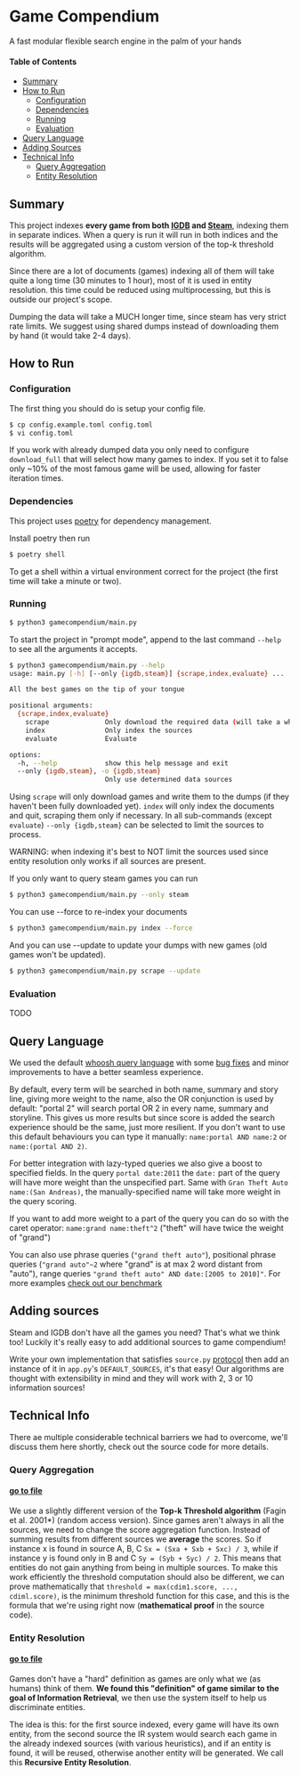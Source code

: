 # Game Compendium
A fast modular flexible search engine in the palm of your hands

#### Table of Contents
- [Summary](#summary)
- [How to Run](#how-to-run)
  - [Configuration](#configuration)
  - [Dependencies](#dependencies)
  - [Running](#running)
  - [Evaluation](#evaluation)
- [Query Language](#query-language)
- [Adding Sources](#adding-sources)
- [Technical Info](#technical-info)
  - [Query Aggregation](#query-aggregation)
  - [Entity Resolution](#entity-resolution)

## Summary
This project indexes **every game from both [IGDB](https://www.igdb.com/)
and [Steam](https://store.steampowered.com/)**,
indexing them in separate indices. When a query is run it will run in both
indices and the results will be aggregated using a custom version of the
top-k threshold algorithm.

Since there are a lot of documents (games) indexing all of them will take
quite a long time (30 minutes to 1 hour), most of it is used in entity resolution.
this time could be reduced using multiprocessing, but this is outside our
project's scope.

Dumping the data will take a MUCH longer time, since steam has very strict
rate limits. We suggest using shared dumps instead of downloading them
by hand (it would take 2-4 days).

## How to Run
### Configuration
The first thing you should do is setup your config file.
```bash
$ cp config.example.toml config.toml
$ vi config.toml
```
If you work with already dumped data you only
need to configure `download_full` that will select how many games to index.
If you set it to false only ~10% of the most famous game will be used, allowing for
faster iteration times.

### Dependencies

This project uses [poetry](https://python-poetry.org/) for dependency management.

Install poetry then run
```bash
$ poetry shell
```
To get a shell within a virtual environment correct for the project
(the first time will take a minute or two).

### Running

```bash
$ python3 gamecompendium/main.py
```
To start the project in "prompt mode", append to the last command `--help`
to see all the arguments it accepts.

```bash
$ python3 gamecompendium/main.py --help
usage: main.py [-h] [--only {igdb,steam}] {scrape,index,evaluate} ...

All the best games on the tip of your tongue

positional arguments:
  {scrape,index,evaluate}
    scrape              Only download the required data (will take a while)
    index               Only index the sources
    evaluate            Evaluate

options:
  -h, --help            show this help message and exit
  --only {igdb,steam}, -o {igdb,steam}
                        Only use determined data sources
```

Using `scrape` will only download games and write them to the dumps
(if they haven't been fully downloaded yet).
`index` will only index the documents and quit, scraping them only if necessary.
In all sub-commands (except `evaluate`) `--only {igdb,steam}` can be selected to
limit the sources to process.

WARNING: when indexing it's best to NOT limit the sources used since
entity resolution only works if all sources are present.

If you only want to query steam games you can run
```bash
$ python3 gamecompendium/main.py --only steam
```

You can use --force to re-index your documents
```bash
$ python3 gamecompendium/main.py index --force
```

And you can use --update to update your dumps with
new games (old games won't be updated).
```bash
$ python3 gamecompendium/main.py scrape --update
```

### Evaluation
TODO

## Query Language
We used the default
[whoosh query language](https://whoosh.readthedocs.io/en/latest/querylang.html)
with some [bug fixes](https://github.com/mchaput/whoosh/pull/23) and minor
improvements to have a better seamless experience.

By default, every term will be searched in both name, summary and story line,
giving more weight to the name, also the OR conjunction is used by default:
"portal 2" will search portal OR 2 in every name, summary and storyline.
This gives us more results but since score is added the search experience should
be the same, just more resilient.
If you don't want to use this default behaviours you can type it manually:
`name:portal AND name:2` or `name:(portal AND 2)`.

For better integration with lazy-typed queries we also give a boost to
specified fields.
In the query `portal date:2011` the `date:` part of the query will have
more weight than the unspecified part.
Same with `Gran Theft Auto name:(San Andreas)`, the manually-specified name
will take more weight in the query scoring.

If you want to add more weight to a part of the query you can do so with the
caret operator: `name:grand name:theft^2` ("theft" will have twice the weight
of "grand")

You can also use phrase queries (`"grand theft auto"`), positional phrase queries
(`"grand auto"~2` where "grand" is at max 2 word distant from "auto"), range
queries `"grand theft auto" AND date:[2005 to 2010]"`. For more examples [check out
our benchmark](main.benchmark)




## Adding sources
Steam and IGDB don't have all the games you need? That's what we think too!
Luckily it's really easy to add additional sources to game compendium!

Write your own implementation that satisfies `source.py`
[protocol](https://www.python.org/dev/peps/pep-0544/)
then add an instance of it in `app.py`'s `DEFAULT_SOURCES`, it's that easy!
Our algorithms are thought with extensibility in mind and they will
work with 2, 3 or 10 information sources!

## Technical Info
There ae multiple considerable technical barriers we had to overcome,
we'll discuss them here shortly, check out the source code for
more details.

### Query Aggregation
#### [go to file](gamecompendium/aggregator.py)
We use a slightly different version of the **Top-k
Threshold algorithm** (Fagin et al. 2001*) (random access version).
Since games aren't always in all the sources, we need to change the
score aggregation function.
Instead of summing results from different sources we **average** the scores.
So if instance x is found in source A, B, C `Sx = (Sxa + Sxb + Sxc) / 3`,
while if instance y is found only in B and C `Sy = (Syb + Syc) / 2`.
This means that entities do not gain anything from being in multiple sources.
To make this work efficiently the threshold computation should also be different,
we can prove mathematically that `threshold = max(cdim1.score, ..., cdiml.score)`,
is the minimum threshold function for this case, and this is the formula
that we're using right now (**mathematical proof** in the source code).

### Entity Resolution
#### [go to file](gamecompendium/resolver.py)
Games don't have a "hard" definition as games are only what we (as humans) think
of them. **We found this "definition" of game similar to the goal of Information
Retrieval**, we then use the system itself to help us discriminate entities.

The idea is this: for the first source indexed, every game will have its own
entity, from the second source the IR system would search each game in the already
indexed sources (with various heuristics), and if an entity is found, it will
be reused, otherwise another entity will be generated.
We call this **Recursive Entity Resolution**.

